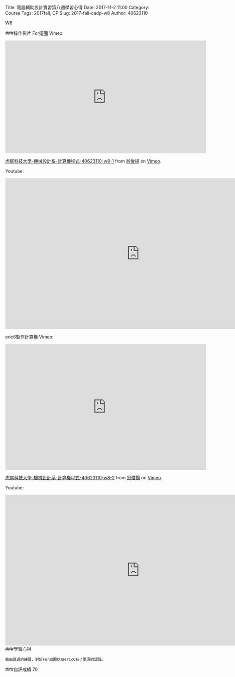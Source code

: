 Title: 電腦輔助設計實習第八週學習心得
Date: 2017-11-2 11:00
Category: Course
Tags: 2017fall, CP
Slug: 2017-fall-cadp-w8
Author: 40623110

W8
<!-- PELICAN_END_SUMMARY -->

###操作影片
For迴圈
Vimeo:

<iframe src="https://player.vimeo.com/video/241873310" width="640" height="359" frameborder="0" webkitallowfullscreen mozallowfullscreen allowfullscreen></iframe>
<p><a href="https://vimeo.com/241873310">虎尾科技大學-機械設計系-計算機程式-40623110-w8-1</a> from <a href="https://vimeo.com/user73615145">翁俊揚</a> on <a href="https://vimeo.com">Vimeo</a>.</p>

Youtube:

<iframe width="854" height="480" src="https://www.youtube.com/embed/F59Mly0XNO8" frameborder="0" gesture="media" allowfullscreen></iframe>

eric6製作計算機
Vimeo:

<iframe src="https://player.vimeo.com/video/241873328" width="640" height="400" frameborder="0" webkitallowfullscreen mozallowfullscreen allowfullscreen></iframe>
<p><a href="https://vimeo.com/241873328">虎尾科技大學-機械設計系-計算機程式-40623110-w8-2</a> from <a href="https://vimeo.com/user73615145">翁俊揚</a> on <a href="https://vimeo.com">Vimeo</a>.</p>

Youtube:

<iframe width="854" height="480" src="https://www.youtube.com/embed/KecdbJotLIA" frameborder="0" gesture="media" allowfullscreen></iframe>
###學習心得

    藉由這週的練習，對於For迴圈以及eric6有了更深的認識。

###自評成績
70